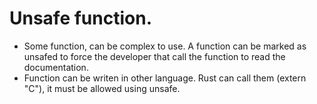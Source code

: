 # Unsafe function.

* Some function, can be complex to use. A function can be marked as unsafed to force the developer that call the function to read the documentation.
* Function can be writen in other language. Rust can call them (extern "C"), it must be allowed using unsafe.

